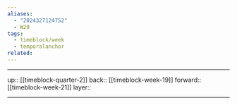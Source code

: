 ```yaml
---
aliases:
  - "2024327124752"
  - W20
tags:
  - timeblock/week
  - temporalanchor
related:
---
```




***

up:: [[timeblock-quarter-2]]
back:: [[timeblock-week-19]]
forward:: [[timeblock-week-21]]
layer:: 

***
